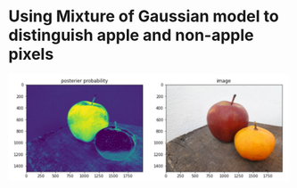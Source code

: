 # Using Mixture of Gaussian model to distinguish apple and non-apple pixels


<img src="prob_mask.jpg">

